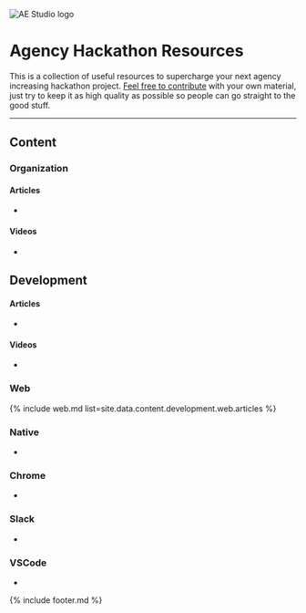 ![AE Studio logo](https://ae.studio/img/aestudio-logo-light.svg)

# Agency Hackathon Resources

This is a collection of useful resources to supercharge your next agency increasing hackathon project. [Feel free to contribute](https://github.com/ianribeiroae/agency-hackathon-resources) with your own material, just try to keep it as high quality as possible so people can go straight to the good stuff.

---

## Content

### Organization
#### Articles
-
#### Videos
-

## Development
#### Articles
-
#### Videos
-

### Web
{% include web.md list=site.data.content.development.web.articles %}
### Native
-
### Chrome
-
### Slack
-
### VSCode
-

{% include footer.md %}

